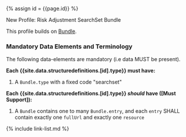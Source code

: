 
{% assign id = {{page.id}} %}

<div class="new-content" markdown="1">
New Profile: Risk Adjustment SearchSet Bundle
</div><!-- new-content -->

This profile builds on [Bundle](https://www.hl7.org/fhir/bundle.html).

### Mandatory Data Elements and Terminology

The following data-elements are mandatory (i.e data MUST be present).

**Each {{site.data.structuredefinitions.[id].type}} must have:**

1. A `Bundle.type` with a fixed code "searchset"

**Each {{site.data.structuredefinitions.[id].type}} *should* have ([Must Support]):**
1. A `Bundle` contains one to many `Bundle.entry`, and each `entry` SHALL contain exactly one `fullUrl` and exactly one `resource`


<!--
### Mandatory Data Elements and Terminology

The following data-elements are mandatory (i.e data MUST be present). -->

<!-- **Each {{site.data.structuredefinitions.[id].type}} must have:** -->

<!--1. -->

<!--

Each {{site.data.structuredefinitions.[id].type}} *should* have ([Must Support](guidance.html#must-support)):

1. The beneficiary

-->

<!-- ### Examples-->


{% include link-list.md %}

